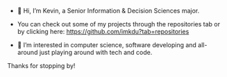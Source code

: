 - 👋 Hi, I’m Kevin, a Senior Information & Decision Sciences major. 
- You can check out some of my projects through the repositories tab or by clicking here: https://github.com/imkdu?tab=repositories



- 👀 I’m interested in computer science, software developing and all-around just playing around with tech and code. 



<!-- - 🌱 I’m currently working on my Dispatcher Control Center program. Since it's my first 'big' project and I started it blindly, it introduced me to a whole other side of programming
that I have yet to learn. Each new obstacle I encountered during the project is something new that I learn about. Sometimes the problems lead to other problems that I must address
before fixing my original problem!   -->



Thanks for stopping by!



<!---
imkdu/imkdu is a ✨ special ✨ repository because its `README.md` (this file) appears on your GitHub profile.
You can click the Preview link to take a look at your changes.
--->
